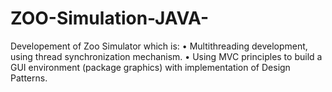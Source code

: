 # ZOO-Simulation-JAVA-
Developement of Zoo Simulator which is: 
•	 Multithreading development, using thread synchronization mechanism.
•	 Using MVC principles to build a GUI environment (package graphics) with implementation of Design Patterns.


